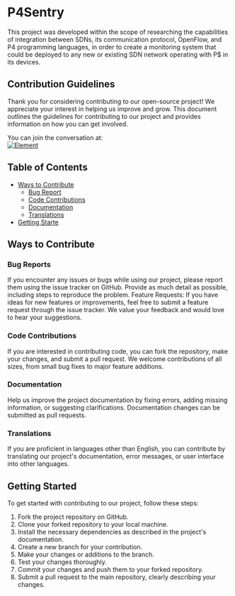 # P4Sentry

This project was developed within the scope of researching the capabilities of integration between SDNs, its communication protocol, OpenFlow, and P4 programming languages, in order to create a monitoring system that could be deployed to any new or existing SDN network operating with P$ in its devices.

## Contribution Guidelines
Thank you for considering contributing to our open-source project! We appreciate your interest in helping us improve and grow. This document outlines the guidelines for contributing to our project and provides information on how you can get involved.

You can join the conversation at: <br/>
[![Element](https://img.shields.io/badge/Element-0DBD8B?style=for-the-badge&logo=element&logoColor=white)](https://matrix.to/#/#p4sentry:matrix.org)

## Table of Contents
- [Ways to Contribute](ways-to-contribute)
   - [Bug Report](bug-reports)
   - [Code Contributions](code-contributions)
   - [Documentation](documentation)
   - [Translations](translations)
- [Getting Starte](getting-started)

## Ways to Contribute

### Bug Reports
If you encounter any issues or bugs while using our project, please report them using the issue tracker on GitHub. Provide as much detail as possible, including steps to reproduce the problem.
Feature Requests: If you have ideas for new features or improvements, feel free to submit a feature request through the issue tracker. We value your feedback and would love to hear your suggestions.

### Code Contributions
If you are interested in contributing code, you can fork the repository, make your changes, and submit a pull request. We welcome contributions of all sizes, from small bug fixes to major feature additions.

### Documentation
Help us improve the project documentation by fixing errors, adding missing information, or suggesting clarifications. Documentation changes can be submitted as pull requests.

### Translations
If you are proficient in languages other than English, you can contribute by translating our project's documentation, error messages, or user interface into other languages.

## Getting Started
To get started with contributing to our project, follow these steps:

1. Fork the project repository on GitHub.
2. Clone your forked repository to your local machine.
3. Install the necessary dependencies as described in the project's documentation.
4. Create a new branch for your contribution.
5. Make your changes or additions to the branch.
6. Test your changes thoroughly.
7. Commit your changes and push them to your forked repository.
8. Submit a pull request to the main repository, clearly describing your changes.

<!--

**Here are some ideas to get you started:**

🙋‍♀️ A short introduction - what is your organization all about?
🌈 Contribution guidelines - how can the community get involved?
👩‍💻 Useful resources - where can the community find your docs? Is there anything else the community should know?
🍿 Fun facts - what does your team eat for breakfast?
🧙 Remember, you can do mighty things with the power of [Markdown](https://docs.github.com/github/writing-on-github/getting-started-with-writing-and-formatting-on-github/basic-writing-and-formatting-syntax)
-->
